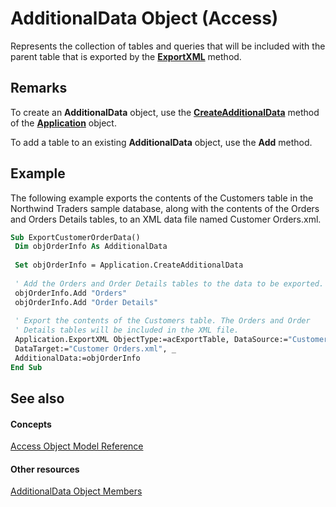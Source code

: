 
# AdditionalData Object (Access)

Represents the collection of tables and queries that will be included with the parent table that is exported by the  **[ExportXML](47627677-d311-c2e1-7532-e8a8a9beef29.md)** method.


## Remarks

To create an  **AdditionalData** object, use the **[CreateAdditionalData](d27df827-1bcc-eb1e-00d2-46eebd265440.md)** method of the **[Application](aefb0713-97e6-e2c7-e530-8fd2e1316a55.md)** object.

To add a table to an existing  **AdditionalData** object, use the **Add** method.


## Example

The following example exports the contents of the Customers table in the Northwind Traders sample database, along with the contents of the Orders and Orders Details tables, to an XML data file named Customer Orders.xml.


```vb
Sub ExportCustomerOrderData() 
 Dim objOrderInfo As AdditionalData 
 
 Set objOrderInfo = Application.CreateAdditionalData 
 
 ' Add the Orders and Order Details tables to the data to be exported. 
 objOrderInfo.Add "Orders" 
 objOrderInfo.Add "Order Details" 
 
 ' Export the contents of the Customers table. The Orders and Order 
 ' Details tables will be included in the XML file. 
 Application.ExportXML ObjectType:=acExportTable, DataSource:="Customers", _ 
 DataTarget:="Customer Orders.xml", _ 
 AdditionalData:=objOrderInfo 
End Sub
```


## See also


#### Concepts


[Access Object Model Reference](2de134a4-6c5c-d2a3-8377-f4dd973ba650.md)
#### Other resources


[AdditionalData Object Members](0aae85a3-7614-753e-adfe-203d9f587e0d.md)
